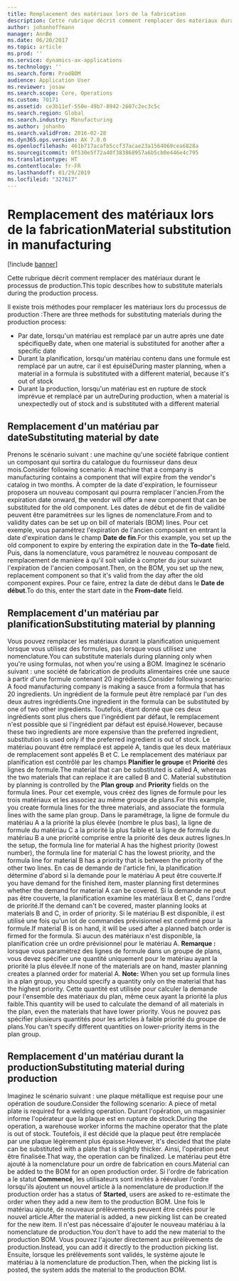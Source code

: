```yaml
---
title: Remplacement des matériaux lors de la fabrication
description: Cette rubrique décrit comment remplacer des matériaux durant le processus de production.
author: johanhoffmann
manager: AnnBe
ms.date: 06/20/2017
ms.topic: article
ms.prod: ''
ms.service: dynamics-ax-applications
ms.technology: ''
ms.search.form: ProdBOM
audience: Application User
ms.reviewer: josaw
ms.search.scope: Core, Operations
ms.custom: 70171
ms.assetid: ce3b11ef-550e-49b7-8942-2607c2ec3c5c
ms.search.region: Global
ms.search.industry: Manufacturing
ms.author: johanho
ms.search.validFrom: 2016-02-28
ms.dyn365.ops.version: AX 7.0.0
ms.openlocfilehash: 461b717acafb5ccf37acae23a1564069cea6828a
ms.sourcegitcommit: 0f530e5f72a40f383868957a6b5cb0e446e4c795
ms.translationtype: HT
ms.contentlocale: fr-FR
ms.lasthandoff: 01/29/2019
ms.locfileid: "327617"
---
```

# <a name="material-substitution-in-manufacturing"></a><span data-ttu-id="02b0a-103">Remplacement des matériaux lors de la fabrication</span><span class="sxs-lookup"><span data-stu-id="02b0a-103">Material substitution in manufacturing</span></span>

[!include [banner](../includes/banner.md)]

<span data-ttu-id="02b0a-104">Cette rubrique décrit comment remplacer des matériaux durant le processus de production.</span><span class="sxs-lookup"><span data-stu-id="02b0a-104">This topic describes how to substitute materials during the production process.</span></span> 

<span data-ttu-id="02b0a-105">Il existe trois méthodes pour remplacer les matériaux lors du processus de production :</span><span class="sxs-lookup"><span data-stu-id="02b0a-105">There are three methods for substituting materials during the production process:</span></span>

-   <span data-ttu-id="02b0a-106">Par date, lorsqu'un matériau est remplacé par un autre après une date spécifique</span><span class="sxs-lookup"><span data-stu-id="02b0a-106">By date, when one material is substituted for another after a specific date</span></span>
-   <span data-ttu-id="02b0a-107">Durant la planification, lorsqu'un matériau contenu dans une formule est remplacé par un autre, car il est épuisé</span><span class="sxs-lookup"><span data-stu-id="02b0a-107">During master planning, when a material in a formula is substituted with a different material, because it's out of stock</span></span>
-   <span data-ttu-id="02b0a-108">Durant la production, lorsqu'un matériau est en rupture de stock imprévue et remplacé par un autre</span><span class="sxs-lookup"><span data-stu-id="02b0a-108">During production, when a material is unexpectedly out of stock and is substituted with a different material</span></span>

## <a name="substituting-material-by-date"></a><span data-ttu-id="02b0a-109">Remplacement d'un matériau par date</span><span class="sxs-lookup"><span data-stu-id="02b0a-109">Substituting material by date</span></span>
<span data-ttu-id="02b0a-110">Prenons le scénario suivant : une machine qu'une société fabrique contient un composant qui sortira du catalogue du fournisseur dans deux mois.</span><span class="sxs-lookup"><span data-stu-id="02b0a-110">Consider following scenario: A machine that a company is manufacturing contains a component that will expire from the vendor's catalog in two months.</span></span> <span data-ttu-id="02b0a-111">À compter de la date d'expiration, le fournisseur proposera un nouveau composant qui pourra remplacer l'ancien.</span><span class="sxs-lookup"><span data-stu-id="02b0a-111">From the expiration date onward, the vendor will offer a new component that can be substituted for the old component.</span></span> <span data-ttu-id="02b0a-112">Les dates de début et de fin de validité peuvent être paramétrées sur les lignes de nomenclature.</span><span class="sxs-lookup"><span data-stu-id="02b0a-112">From and to validity dates can be set up on bill of materials (BOM) lines.</span></span> <span data-ttu-id="02b0a-113">Pour cet exemple, vous paramétrez l'expiration de l'ancien composant en entrant la date d'expiration dans le champ **Date de fin**.</span><span class="sxs-lookup"><span data-stu-id="02b0a-113">For this example, you set up the old component to expire by entering the expiration date in the **To-date** field.</span></span> <span data-ttu-id="02b0a-114">Puis, dans la nomenclature, vous paramétrez le nouveau composant de remplacement de manière à qu'il soit valide à compter du jour suivant l'expiration de l'ancien composant.</span><span class="sxs-lookup"><span data-stu-id="02b0a-114">Then, on the BOM, you set up the new, replacement component so that it's valid from the day after the old component expires.</span></span> <span data-ttu-id="02b0a-115">Pour ce faire, entrez la date de début dans le **Date de début**.</span><span class="sxs-lookup"><span data-stu-id="02b0a-115">To do this, enter the start date in the **From-date** field.</span></span>

## <a name="substituting-material-by-planning"></a><span data-ttu-id="02b0a-116">Remplacement d'un matériau par planification</span><span class="sxs-lookup"><span data-stu-id="02b0a-116">Substituting material by planning</span></span>
<span data-ttu-id="02b0a-117">Vous pouvez remplacer les matériaux durant la planification uniquement lorsque vous utilisez des formules, pas lorsque vous utilisez une nomenclature.</span><span class="sxs-lookup"><span data-stu-id="02b0a-117">You can substitute materials during planning only when you're using formulas, not when you're using a BOM.</span></span> <span data-ttu-id="02b0a-118">Imaginez le scénario suivant : une société de fabrication de produits alimentaires crée une sauce à partir d'une formule contenant 20 ingrédients.</span><span class="sxs-lookup"><span data-stu-id="02b0a-118">Consider following scenario: A food manufacturing company is making a sauce from a formula that has 20 ingredients.</span></span> <span data-ttu-id="02b0a-119">Un ingrédient de la formule peut être remplacé par l'un des deux autres ingrédients.</span><span class="sxs-lookup"><span data-stu-id="02b0a-119">One ingredient in the formula can be substituted by one of two other ingredients.</span></span> <span data-ttu-id="02b0a-120">Toutefois, étant donné que ces deux ingrédients sont plus chers que l'ingrédient par défaut, le remplacement n'est possible que si l'ingrédient par défaut est épuisé.</span><span class="sxs-lookup"><span data-stu-id="02b0a-120">However, because these two ingredients are more expensive than the preferred ingredient, substitution is used only if the preferred ingredient is out of stock.</span></span> <span data-ttu-id="02b0a-121">Le matériau pouvant être remplacé est appelé A, tandis que les deux matériaux de remplacement sont appelés B et C. Le remplacement des matériaux par planification est contrôlé par les champs **Planifier le groupe** et **Priorité** des lignes de formule.</span><span class="sxs-lookup"><span data-stu-id="02b0a-121">The material that can be substituted is called A, whereas the two materials that can replace it are called B and C. Material substitution by planning is controlled by the **Plan group** and **Priority** fields on the formula lines.</span></span> <span data-ttu-id="02b0a-122">Pour cet exemple, vous créez des lignes de formule pour les trois matériaux et les associez au même groupe de plans.</span><span class="sxs-lookup"><span data-stu-id="02b0a-122">For this example, you create formula lines for the three materials, and associate the formula lines with the same plan group.</span></span> <span data-ttu-id="02b0a-123">Dans le paramétrage, la ligne de formule du matériau A a la priorité la plus élevée (nombre le plus bas), la ligne de formule du matériau C a la priorité la plus faible et la ligne de formule du matériau B a une priorité comprise entre la priorité des deux autres lignes.</span><span class="sxs-lookup"><span data-stu-id="02b0a-123">In the setup, the formula line for material A has the highest priority (lowest number), the formula line for material C has the lowest priority, and the formula line for material B has a priority that is between the priority of the other two lines.</span></span> <span data-ttu-id="02b0a-124">En cas de demande de l'article fini, la planification détermine d'abord si la demande pour le matériau A peut être couverte.</span><span class="sxs-lookup"><span data-stu-id="02b0a-124">If you have demand for the finished item, master planning first determines whether the demand for material A can be covered.</span></span> <span data-ttu-id="02b0a-125">Si la demande ne peut pas être couverte, la planification examine les matériaux B et C, dans l'ordre de priorité.</span><span class="sxs-lookup"><span data-stu-id="02b0a-125">If the demand can't be covered, master planning looks at materials B and C, in order of priority.</span></span> <span data-ttu-id="02b0a-126">Si le matériau B est disponible, il est utilisé une fois qu'un lot de commandes prévisionnel est confirmé pour la formule.</span><span class="sxs-lookup"><span data-stu-id="02b0a-126">If material B is on hand, it will be used after a planned batch order is firmed for the formula.</span></span> <span data-ttu-id="02b0a-127">Si aucun des matériaux n'est disponible, la planification crée un ordre prévisionnel pour le matériau A. **Remarque :** lorsque vous paramétrez des lignes de formule dans un groupe de plans, vous devez spécifier une quantité uniquement pour le matériau ayant la priorité la plus élevée.</span><span class="sxs-lookup"><span data-stu-id="02b0a-127">If none of the materials are on hand, master planning creates a planned order for material A. **Note:** When you set up formula lines in a plan group, you should specify a quantity only on the material that has the highest priority.</span></span> <span data-ttu-id="02b0a-128">Cette quantité est utilisée pour calculer la demande pour l'ensemble des matériaux du plan, même ceux ayant la priorité la plus faible.</span><span class="sxs-lookup"><span data-stu-id="02b0a-128">This quantity will be used to calculate the demand of all materials in the plan, even the materials that have lower priority.</span></span> <span data-ttu-id="02b0a-129">Vous ne pouvez pas spécifier plusieurs quantités pour les articles à faible priorité du groupe de plans.</span><span class="sxs-lookup"><span data-stu-id="02b0a-129">You can't specify different quantities on lower-priority items in the plan group.</span></span>

## <a name="substituting-material-during-production"></a><span data-ttu-id="02b0a-130">Remplacement d'un matériau durant la production</span><span class="sxs-lookup"><span data-stu-id="02b0a-130">Substituting material during production</span></span>
<span data-ttu-id="02b0a-131">Imaginez le scénario suivant : une plaque métallique est requise pour une opération de soudure.</span><span class="sxs-lookup"><span data-stu-id="02b0a-131">Consider the following scenario: A piece of metal plate is required for a welding operation.</span></span> <span data-ttu-id="02b0a-132">Durant l'opération, un magasinier informe l'opérateur que la plaque est en rupture de stock.</span><span class="sxs-lookup"><span data-stu-id="02b0a-132">During the operation, a warehouse worker informs the machine operator that the plate is out of stock.</span></span> <span data-ttu-id="02b0a-133">Toutefois, il est décidé que la plaque peut être remplacée par une plaque légèrement plus épaisse.</span><span class="sxs-lookup"><span data-stu-id="02b0a-133">However, it's decided that the plate can be substituted with a plate that is slightly thicker.</span></span> <span data-ttu-id="02b0a-134">Ainsi, l'opération peut être finalisée.</span><span class="sxs-lookup"><span data-stu-id="02b0a-134">That way, the operation can be finalized.</span></span> <span data-ttu-id="02b0a-135">Le matériau peut être ajouté à la nomenclature pour un ordre de fabrication en cours.</span><span class="sxs-lookup"><span data-stu-id="02b0a-135">Material can be added to the BOM for an open production order.</span></span> <span data-ttu-id="02b0a-136">Si l'ordre de fabrication a le statut **Commencé**, les utilisateurs sont invités à réévaluer l'ordre lorsqu'ils ajoutent un nouvel article à la nomenclature de production.</span><span class="sxs-lookup"><span data-stu-id="02b0a-136">If the production order has a status of **Started**, users are asked to re-estimate the order when they add a new item to the production BOM.</span></span> <span data-ttu-id="02b0a-137">Une fois le matériau ajouté, de nouveaux prélèvements peuvent être créés pour le nouvel article.</span><span class="sxs-lookup"><span data-stu-id="02b0a-137">After the material is added, a new picking list can be created for the new item.</span></span> <span data-ttu-id="02b0a-138">Il n'est pas nécessaire d'ajouter le nouveau matériau à la nomenclature de production.</span><span class="sxs-lookup"><span data-stu-id="02b0a-138">You don't have to add the new material to the production BOM.</span></span> <span data-ttu-id="02b0a-139">Vous pouvez l'ajouter directement aux prélèvements de production.</span><span class="sxs-lookup"><span data-stu-id="02b0a-139">Instead, you can add it directly to the production picking list.</span></span> <span data-ttu-id="02b0a-140">Ensuite, lorsque les prélèvements sont validés, le système ajoute le matériau à la nomenclature de production.</span><span class="sxs-lookup"><span data-stu-id="02b0a-140">Then, when the picking list is posted, the system adds the material to the production BOM.</span></span>



